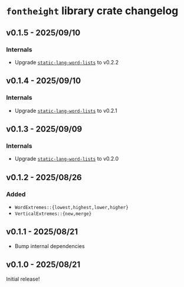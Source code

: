 # `fontheight` library crate changelog

## v0.1.5 - 2025/09/10

### Internals

- Upgrade [`static-lang-word-lists`] to v0.2.2

## v0.1.4 - 2025/09/10

### Internals

- Upgrade [`static-lang-word-lists`] to v0.2.1

## v0.1.3 - 2025/09/09

### Internals

- Upgrade [`static-lang-word-lists`] to v0.2.0

## v0.1.2 - 2025/08/26

### Added

- `WordExtremes::{lowest,highest,lower,higher}`
- `VerticalExtremes::{new,merge}`

## v0.1.1 - 2025/08/21

- Bump internal dependencies

## v0.1.0 - 2025/08/21

Initial release!

[`static-lang-word-lists`]: ../core/CHANGELOG.md
